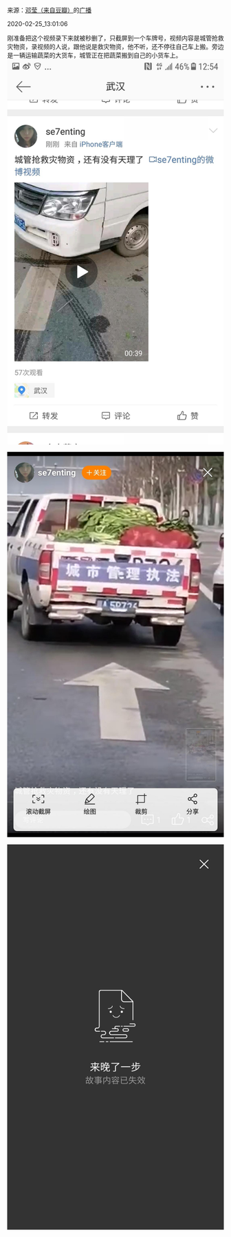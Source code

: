 来源：[邓莹（来自豆瓣）](https://www.douban.com/people/1502959/)的[广播](https://www.douban.com/people/1502959/status/2832300152/)


2020-02-25_13:01:06


刚准备把这个视频录下来就被秒删了，只截屏到一个车牌号，视频内容是城管抢救灾物资，录视频的人说，跟他说是救灾物资，他不听，还不停往自己车上搬。旁边是一辆运输蔬菜的大货车，城管正在把蔬菜搬到自己的小货车上。
![](./pic/2020-02-25_13:01:06-邓莹的广播1.jpg)  

![](./pic/2020-02-25_13:01:06-邓莹的广播2.jpg)  

![](./pic/2020-02-25_13:01:06-邓莹的广播3.jpg)  

